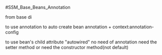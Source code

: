 #SSM_Base_Beans_Annotation

from base di

to use annotation to auto create bean
annotation + context:annotation-config

to use bean's child attribute "autowired"
no need of annotation
need the setter method or need the constructor method(not default)
